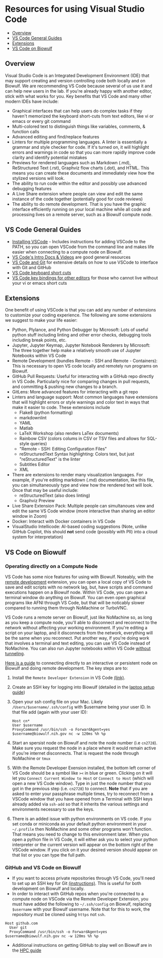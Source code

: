 # Resources for using Visual Studio Code

- [Overview](#overview)
- [VS Code General Guides](#vs-code-general-guides)
- [Extensions](#extensions)
- [VS Code on Biowulf](#vs-code-on-biowulf)

## Overview

Visual Studio Code is an Integrated Development Environment (IDE) that may support creating and version controlling code both locally and on Biowulf. We are recommending VS Code because several of us use it and can help new users in the lab. If you're already happy with another editor, stick with what works for you. Key benefits that VS Code and many other modern IDEs have include:

- Graphical interfaces that can help users do complex tasks if they haven't memorized the keyboard short-cuts from text editors, like vi or emacs or every git command
- Multi-colored text to distinguish things like variables, comments, & function calls
- Advanced editing and find/replace features
- Linters for multiple programming languages. A linter is essentially a grammar and style checker for code. If it's turned on, it will highlight errors and warnings in code so that you can more rapidly improve code clarity and identify potential mistakes
- Previews for rendered languages such as Markdown (.md), ReStructured Text (.rst), Graphviz flow charts (.dot), and HTML. This means you can create these documents and immediately view how the stylized versions will look.
- The ability to run code within the editor and possibly use advanced debugging features
- A Live Share extension where people can view and edit the same instance of the code together (potentially good for code reviews)
- The ability to do remote development. That is you have the graphic interface efficiently running on your local machine while all code and processing lives on a remote server, such as a Biowulf compute node.

## VS Code General Guides

- [Installing VSCode][vscode_install] - Includes instructions for adding VSCode to the PATH, so you can open VSCode from the command line and makes life easier when connecting to a compute node on Biowulf.
- [VS Code's Intro Docs & Videos][vscode_docs] are good general resources
- [VS Code and Git][vscode_git] for extensive details on how to use VSCode to interface with Git and GitHub
- [VS Code keyboard short cuts][keyboard_shortcuts]
- [VS Code key bindings for other editors][keybindings] for those who cannot live without your vi or emacs short cuts

## Extensions

One benefit of using VSCode is that you can add any number of extensions to customize your coding experience. The following are some extensions we suggest to make your life easier:

- Python, Plylance, and Python Debugger by Microsoft: Lots of useful python stuff including linting and other error checks, debugging tools including break points, etc.
- Jupyter, Jupyter Keymap, Jupyter Notebook Renderers by Microsoft: The three together help make a relatively smooth use of Jupyter Notebooks within VS Code
- Remote Development (bundles Remote - SSH and Remote - Containers): This is necessary to open VS code locally and remotely run programs on Biowulf.
- GitHub Pull Requests: Useful for interacting with a GitHub repo directly in VS Code. Particularly nice for comparing changes in pull requests, and committing & pushing new changes to a branch.
- GitLens: More advanced features for interacting with a git repo
- Linters and language support: Most common languages have extensions that will highlight errors or style warnings and color text in ways that make it easier to code. These extensions include
  - Flake8 (python formatting)
  - markdownlint
  - YAML
  - Matlab
  - LaTeX Workshop (also renders LaTex documents)
  - Rainbow CSV (colors colums in CSV or TSV files and allows for SQL-style queries)
  - "Remote - SSH: Editing Configuration Files"
  - reStructuredText Syntax highlighting: Colors text, but just "reStructuredText" is the linter
  - Subtitles Editor
  - XML
- There are extensions to render many visualization languages. For example, if you're editing markdown (.md) documentation, like this file, you can simultaneously type and view how the rendered text will look. Once that may be useful include:
  - reStructuredText (also does linting)
  - Graphviz Preview
- Live Share Extension Pack: Multiple people can simultanoues view and edit the same VS Code window (more interactive than sharing an editor window in Zoom)
- Docker: Interact with Docker containers in VS Code
- VisualStudio Intellicode: AI-based coding suggestions (Note, unlike GitHub Copilot, this should **not** send code (possibly with PII) into a cloud system for interpretation)

## VS Code on Biowulf

### Operating directly on a Compute Node

VS Code has some nice features for using with Biowulf. Noteably, with the [remote development][remote_development] extension, you can open a local copy of VS Code to save and edit scripts with no network lag, but, have scripts and command executions happen on a Biowulf node. Within VS Code, you can open a terminal window do anything on Biowulf. You can even open graphical programs like AFNI through VS Code, but that will be noticably slower compared to running them through NoMachine or TurboVNC.

VS Code runs a remote server on Biowulf, just like NoMachine so, as long as you keep a compute node, you'll able to disconnect and reconnect to the network without affecting your working environment. If you're editing a script on your laptop, and it disconnects from the network, everything will be the same when you reconnect. Put another way, if you're doing work that involves a terminal and text editing, you can use VS Code instead of NoMachine. You can also run Jupyter notebooks within VS Code [without tunneling][jupyter_guide].

[Here is a guide][vscode_biowulf_guide] to connecting directly to an interactive or persistent node on Biowulf and doing remote development. The key steps are to:

1. Install the `Remote Developer Extension` in VS Code [(link)][remote_extension].
1. Create an SSH key for logging into Biowulf (detailed in the [laptop setup guide][git_ssh])
1. Open your ssh config file on your Mac. Likely  `/Users/$username/.ssh/config` with $username being your user ID. In that file add (again with your user ID):

    ```properties
    Host cn*
    User $username
    ProxyCommand /usr/bin/ssh -o ForwardAgent=yes $username@biowulf.nih.gov nc -w 120ms %h %p
    ```

1. Start an spersist node on Biowulf and note the node number (i.e `cn2728`). Make sure you request the node in a place where it would remain active if you're internet disconnects. That is request the node through NoMachine or `tmux`
1. With the Remote Developer Exension installed, the bottom left corner of VS Code should be a symbol like `><` in blue or green. Clicking on it will let you `Connect Current Window to Host` or `Connect to Host` (which will open a new VS Code window). Type in just the node number that you got in the previous step (i.e. `cn2728`) to connect. **Note** that if you are asked to enter your passphrase multiple times, try to reconnect from a VSCode window that you have opened from a Terminal with SSH keys already added via `ssh-add` so that it inherits the various settings and environments necessary to use the keys.
1. There is an added issue with python environments on VS code. If you set conda or miniconda as your default python environment in your `~/.profile` then NoMachine and some other programs won't function. That means you need to change to this environment later. When you open a python file in VS Code, it will either ask you to select your python interpreter or the current version will appear on the bottom right of the VSCode window. If you click on it your desired version should appear on that list or you can type the full path.

### GitHub and VS Code on Biowulf

- If you want to access private repositories through VS Code, you'll need to set up an SSH key for Git [(instructions)][git_ssh]. This is useful for both development on Biowulf and locally.
- In order to interact with GitHub repos when you're connected to a compute node on VSCode via the Remote Developer Extension, you must have added the following to `~/.ssh/config` on Biowulf, replacing `$username` with your Biowulf username. Note that for this to work, the repository must be cloned using `https` not `ssh`.

```SSH Config
Host github.com
  User git
  ProxyCommand /usr/bin/ssh -o ForwardAgent=yes $username@biowulf.nih.gov nc -w 120ms %h %p
```

- Additional instructions on getting GitHub to play well on Biowulf are in the [HPC guide]

[remote_development]: <https://code.visualstudio.com/docs/remote/remote-overview>
[vscode_install]: https://code.visualstudio.com/docs/setup/mac
[jupyter_guide]: <https://hpc.nih.gov/apps/jupyter.html>
[vscode_biowulf_guide]: <https://hpc.nih.gov/apps/vscode.html>
[HPC guide]: hpc.md#Using-git-on-biowulf
[remote_extension]: <https://marketplace.visualstudio.com/items?itemName=ms-vscode-remote.vscode-remote-extensionpack>
[git_ssh]: <https://github.com/nimh-sfim/lab-docs/blob/main/set_up_laptop.md#set-up-ssh-keys>
[vscode_docs]: <https://code.visualstudio.com/docs>
[keyboard_shortcuts]: <https://code.visualstudio.com/docs/getstarted/keybindings#_keyboard-shortcuts-reference>
[keybindings]: <https://code.visualstudio.com/docs/getstarted/keybindings>
[vscode_git]: https://code.visualstudio.com/docs/sourcecontrol/overview
